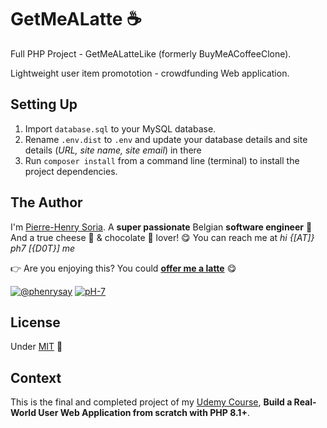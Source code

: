 # GetMeALatte ☕️

Full PHP Project - GetMeALatteLike (formerly BuyMeACoffeeClone).

Lightweight user item promototion - crowdfunding Web application.


## Setting Up

1. Import `database.sql` to your MySQL database.
2. Rename `.env.dist` to `.env` and update your database details and site details (*URL, site name, site email*) in there
3. Run `composer install` from a command line (terminal) to install the project dependencies.


## The Author

I'm [Pierre-Henry Soria](https://ph7.me). A **super passionate** Belgian **software engineer** 🤗 And a true cheese 🧀 & chocolate 🍫 lover! 😋 You can reach me at *hi {[AT]} ph7 [{D0T}] me*

️👉 Are you enjoying this? You could **[offer me a latte](https://ko-fi.com/phenry)** 😋

[![@phenrysay](https://img.shields.io/badge/Twitter-1DA1F2?style=for-the-badge&logo=twitter&logoColor=white)](https://twitter.com/phenrysay "Follow Me on Twitter") [![pH-7](https://img.shields.io/badge/GitHub-100000?style=for-the-badge&logo=github&logoColor=white)](https://github.com/pH-7 "Follow Me on GitHub")


## License

Under [MIT](https://opensource.org/licenses/MIT) 🎉


## Context

This is the final and completed project of my [Udemy Course](https://www.udemy.com/course/create-real-world-php-webapp-from-scratch/), **Build a Real-World User Web Application from scratch with PHP 8.1+**.
